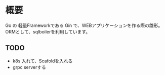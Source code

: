 # 概要
Go の 軽量Frameworkである Gin で、WEBアプリケーションを作る際の雛形。
ORMとして、sqlboilerを利用しています。

## TODO
- k8s 入れて、Scafoldを入れる
- grpc serverする
